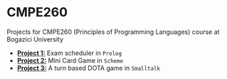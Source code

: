 # CMPE260

Projects for CMPE260 (Principles of Programming Languages) course at Bogazici University

* [**Project 1:**](Prolog) Exam scheduler in `Prolog`
* [**Project 2:**](Scheme) Mini Card Game in `Scheme`
* [**Project 3:**](Smalltalk) A turn based DOTA game in `Smalltalk`
